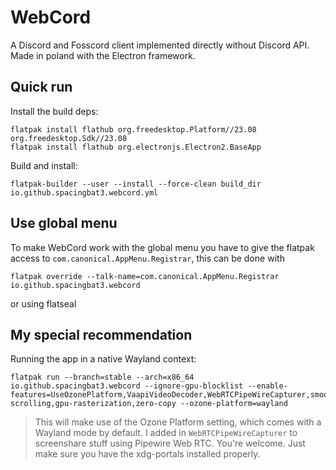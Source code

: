 # WebCord
A Discord and Fosscord client implemented directly without Discord API. Made in poland with the Electron framework.

## Quick run

Install the build deps:
```
flatpak install flathub org.freedesktop.Platform//23.08 org.freedesktop.Sdk//23.08
flatpak install flathub org.electronjs.Electron2.BaseApp
```

Build and install:
```
flatpak-builder --user --install --force-clean build_dir io.github.spacingbat3.webcord.yml
```

## Use global menu
To make WebCord work with the global menu you have to give the flatpak access to `com.canonical.AppMenu.Registrar`, this can be done with
```
flatpak override --talk-name=com.canonical.AppMenu.Registrar io.github.spacingbat3.webcord
```
or using flatseal

## My special recommendation

Running the app in a native Wayland context:
```
flatpak run --branch=stable --arch=x86_64 io.github.spacingbat3.webcord --ignore-gpu-blocklist --enable-features=UseOzonePlatform,VaapiVideoDecoder,WebRTCPipeWireCapturer,smooth-scrolling,gpu-rasterization,zero-copy --ozone-platform=wayland
```

> This will make use of the Ozone Platform setting, which comes with a Wayland mode by default.
> I added in `WebRTCPipeWireCapturer` to screenshare stuff using Pipewire Web RTC. You're welcome. Just make sure you have the xdg-portals installed properly.
